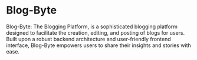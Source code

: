 # Blog-Byte
Blog-Byte: The Blogging Platform, is a sophisticated blogging platform designed to facilitate the creation, editing, and posting of blogs for users. Built upon a robust backend architecture and user-friendly frontend interface, Blog-Byte empowers users to share their insights and stories with ease. 
